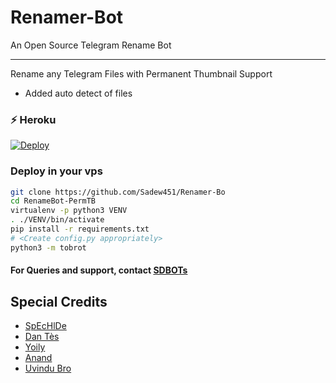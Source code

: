 # Renamer-Bot

An Open Source Telegram Rename Bot

---
Rename any Telegram Files with Permanent Thumbnail Support

* Added auto detect of files

###  ⚡️ Heroku

[![Deploy](https://www.herokucdn.com/deploy/button.svg)](https://heroku.com/deploy?template=https://github.com/SDInifinity/Renamer-Bot)

### Deploy in your vps
```sh
git clone https://github.com/Sadew451/Renamer-Bo
cd RenameBot-PermTB
virtualenv -p python3 VENV
. ./VENV/bin/activate
pip install -r requirements.txt
# <Create config.py appropriately>
python3 -m tobrot
```


#### For Queries and support, contact [SDBOTs](https://telegram.dog/SDBOTz)

## Special Credits

* [SpEcHlDe](https://telegram.dog/SpEcHlDe) 
* [Dan Tès](https://telegram.dog/haskell) 
* [Yoily](https://telegram.dog/YoilyL)
* [Anand](https://telegram.dog/Anandpskerala)
* [Uvindu Bro](https://telegram.dog/@Uvindu_Bro)
